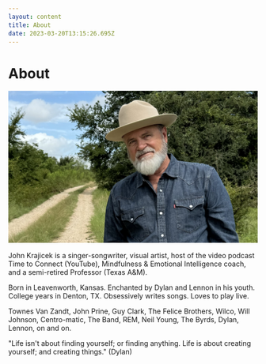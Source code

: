 ```yaml
---
layout: content
title: About
date: 2023-03-20T13:15:26.695Z
---
```

# About

![](../../images/uploads/img_4053-copy.jpg)

J﻿ohn Krajicek is a singer-songwriter, visual artist, host of the video podcast Time to Connect (YouTube), Mindfulness & Emotional Intelligence coach, and a semi-retired Professor (Texas A&M).

B﻿orn in Leavenworth, Kansas. Enchanted by Dylan and Lennon in his youth. College years in Denton, TX. Obsessively writes songs. Loves to play live.

Townes Van Zandt, John Prine, Guy Clark, The Felice Brothers, Wilco, Will Johnson, Centro-matic, The Band, REM, Neil Young, The Byrds, Dylan, Lennon, on and on.

"Life isn't about finding yourself; or finding anything. Life is about creating yourself; and creating things." (Dylan)